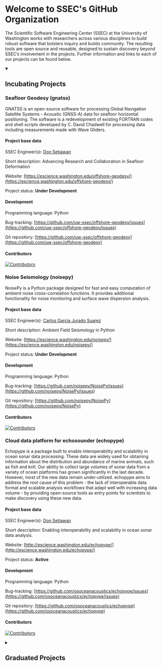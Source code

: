 # Welcome to SSEC's GitHub Organization

The Scientific Software Engineering Center (SSEC) at the University of Washington works with researchers across various disciplines to build robust software that bolsters inquiry and builds community. The resulting tools are open source and reusable, designed to sustain discovery beyond SSEC’s involvement in the projects. Further information and links to each of our projects can be found below.

<details open>
<summary><h2>Incubating Projects</h2></summary>

### Seafloor Geodesy (gnatss)

GNATSS is an open-source software for processing Global Navigation Satellite Systems - Acoustic (GNSS-A) data for seafloor horizontal positioning.
The software is a redevelopment of existing FORTRAN codes and shell scripts developed by C. David Chadwell for processing data including measurements made with Wave Gliders.

#### Project base data

SSEC Engineer(s): [Don Setiawan](https://github.com/lsetiawan)

Short description: Advancing Research and Collaboration in Seafloor Deformation

Website: [https://escience.washington.edu/offshore-geodesy/](https://escience.washington.edu/offshore-geodesy/)

Project status: **Under Development**

#### Development

Programming language: Python

Bug-tracking: [https://github.com/uw-ssec/offshore-geodesy/issues](https://github.com/uw-ssec/offshore-geodesy/issues)

Git repository: [https://github.com/uw-ssec/offshore-geodesy](https://github.com/uw-ssec/offshore-geodesy)

#### Contributors

[![Contributors](https://contrib.rocks/image?repo=uw-ssec/offshore-geodesy)](https://github.com/uw-ssec/offshore-geodesy/graphs/contributors)

<!----------------------------->

### Noise Seismology (noisepy)

NoisePy is a Python package designed for fast and easy computation of ambient noise cross-correlation functions. It provides additional functionality for noise monitoring and surface wave dispersion analysis.

#### Project base data

SSEC Engineer(s): [Carlos Garcia Jurado Suarez](https://github.com/carlosgjs)

Short description: Ambient Field Seismology in Python

Website: [https://escience.washington.edu/noisepy/](https://escience.washington.edu/noisepy/)

Project status: **Under Development**

#### Development

Programming language: Python

Bug-tracking: [https://github.com/noisepy/NoisePy/issues](https://github.com/noisepy/NoisePy/issues)

Git repository: [https://github.com/noisepy/NoisePy](https://github.com/noisepy/NoisePy)

#### Contributors

[![Contributors](https://contrib.rocks/image?repo=noisepy/NoisePy)](https://github.com/noisepy/NoisePy/graphs/contributors)

<!----------------------------->

### Cloud data platform for echosounder (echopype)

Echopype is a package built to enable interoperability and scalability in ocean sonar data processing. These data are widely used for obtaining information about the distribution and abundance of marine animals, such as fish and krill. Our ability to collect large volumes of sonar data from a variety of ocean platforms has grown significantly in the last decade. However, most of the new data remain under-utilized. echopype aims to address the root cause of this problem - the lack of interoperable data format and scalable analysis workflows that adapt well with increasing data volume - by providing open-source tools as entry points for scientists to make discovery using these new data.

#### Project base data

SSEC Engineer(s): [Don Setiawan](https://github.com/lsetiawan)

Short description: Enabling interoperability and scalability in ocean sonar data analysis.

Website: [http://escience.washington.edu/echopype/](http://escience.washington.edu/echopype/)

Project status: **Active**

#### Development

Programming language: Python

Bug-tracking: [https://github.com/osoceanacoustics/echopype/issues](https://github.com/osoceanacoustics/echopype/issues)

Git repository: [https://github.com/osoceanacoustics/echopype](https://github.com/osoceanacoustics/echopype)

#### Contributors

[![Contributors](https://contrib.rocks/image?repo=osoceanacoustics/echopype)](https://github.com/osoceanacoustics/echopype/graphs/contributors)

</details>

<!----------------------------->

<details>
<summary><h2>Graduated Projects</h2></summary>

### WetAI

Cerebral organoids are derived from induced or natural stem cells, including from mouse or human cells, within a laboratory setting. While their potential is astounding, they are currently only accessible to a select number of prestigious labs. SSEC is collaborating with researchers from UC Santa Cruz to democratize and scale access to WetAI, an online platform which enables remote experimentation for researchers, educators, and students.

#### Project base data

SSEC Engineer(s): [Cordero Core](https://github.com/uwcdc), [Don Setiawan](https://github.com/lsetiawan)

Short description: Collaborative Neurobiology Research Platform

Website: [https://escience.washington.edu/wetai/](https://escience.washington.edu/wetai/)

Project status: **Under Development**

#### Development

Programming language: Python, Github Codespaces

Git repositories:
1. Braingeneerspy: [https://github.com/braingeneers/braingeneerspy](https://github.com/braingeneers/braingeneerspy)
2. Braingeneers Docker Images: [https://github.com/braingeneers/braingeneers-docker-images](https://github.com/braingeneers/braingeneers-docker-images)
3. Braingeneers Research Template: [https://github.com/braingeneers/research-template](https://github.com/braingeneers/research-template)
Education organization: [https://github.com/Braingeneers-Education](https://github.com/Braingeneers-Education)

### Neglected Diagnostics (neglected-diagnostics)

Genetic testing is routinely relied upon to detect illegal trafficking of wildlife, the introduction of invasive species and pathogens, and monitor disease spread or outbreaks that can devastate the health of our ecosystems and communities. But few commercial diagnostic developers, who focus on only a small number of human diseases, feel an incentive to address the huge need for new tests. This leads to a limited number of commercially available tests that are heavily restricted to centralized laboratories, resulting in the global challenge of neglected diagnostics.

SSEC is working with Conservation X Labs to build an easy-to-use platform that enables researchers to rapidly create genetic tests for every pest, pathogen, or species in the field. This new platform and corresponding tools will enable the community to better monitor and protect vulnerable ecosystems.

#### Project base data

SSEC Engineer(s): [Aniket Fadia](https://github.com/aniketfadia96)

Short description: Democratizing Genetic Testing

Website: [https://escience.washington.edu/ssec-2023-neglected-diagnostics/](https://escience.washington.edu/ssec-2023-neglected-diagnostics/)

Project status: **Under Development**

#### Development

Programming language: Python

Bug-tracking: [https://github.com/uw-ssec/neglected-diagnostics/issues](https://github.com/uw-ssec/neglected-diagnostics/issues)

Git repository: [https://github.com/uw-ssec/neglected-diagnostics](https://github.com/uw-ssec/neglected-diagnostics)

#### Contributors

[![Contributors](https://contrib.rocks/image?repo=uw-ssec/neglected-diagnostics)](https://github.com/uw-ssec/neglected-diagnostics/graphs/contributors)

<!----------------------------->

</details>


